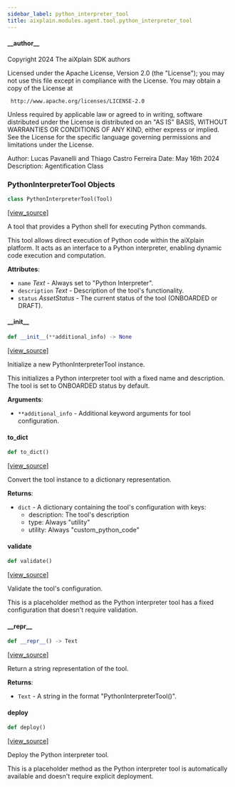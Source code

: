 ```yaml
---
sidebar_label: python_interpreter_tool
title: aixplain.modules.agent.tool.python_interpreter_tool
---
```


#### \_\_author\_\_

Copyright 2024 The aiXplain SDK authors

Licensed under the Apache License, Version 2.0 (the &quot;License&quot;);
you may not use this file except in compliance with the License.
You may obtain a copy of the License at

     http://www.apache.org/licenses/LICENSE-2.0

Unless required by applicable law or agreed to in writing, software
distributed under the License is distributed on an &quot;AS IS&quot; BASIS,
WITHOUT WARRANTIES OR CONDITIONS OF ANY KIND, either express or implied.
See the License for the specific language governing permissions and
limitations under the License.

Author: Lucas Pavanelli and Thiago Castro Ferreira
Date: May 16th 2024
Description:
    Agentification Class

### PythonInterpreterTool Objects

```python
class PythonInterpreterTool(Tool)
```

[[view_source]](https://github.com/aixplain/aiXplain/blob/main/aixplain/modules/agent/tool/python_interpreter_tool.py#L30)

A tool that provides a Python shell for executing Python commands.

This tool allows direct execution of Python code within the aiXplain platform.
It acts as an interface to a Python interpreter, enabling dynamic code execution
and computation.

**Attributes**:

- `name` _Text_ - Always set to &quot;Python Interpreter&quot;.
- `description` _Text_ - Description of the tool&#x27;s functionality.
- `status` _AssetStatus_ - The current status of the tool (ONBOARDED or DRAFT).

#### \_\_init\_\_

```python
def __init__(**additional_info) -> None
```

[[view_source]](https://github.com/aixplain/aiXplain/blob/main/aixplain/modules/agent/tool/python_interpreter_tool.py#L43)

Initialize a new PythonInterpreterTool instance.

This initializes a Python interpreter tool with a fixed name and description.
The tool is set to ONBOARDED status by default.

**Arguments**:

- `**additional_info` - Additional keyword arguments for tool configuration.

#### to\_dict

```python
def to_dict()
```

[[view_source]](https://github.com/aixplain/aiXplain/blob/main/aixplain/modules/agent/tool/python_interpreter_tool.py#L56)

Convert the tool instance to a dictionary representation.

**Returns**:

- `dict` - A dictionary containing the tool&#x27;s configuration with keys:
  - description: The tool&#x27;s description
  - type: Always &quot;utility&quot;
  - utility: Always &quot;custom_python_code&quot;

#### validate

```python
def validate()
```

[[view_source]](https://github.com/aixplain/aiXplain/blob/main/aixplain/modules/agent/tool/python_interpreter_tool.py#L71)

Validate the tool&#x27;s configuration.

This is a placeholder method as the Python interpreter tool has a fixed
configuration that doesn&#x27;t require validation.

#### \_\_repr\_\_

```python
def __repr__() -> Text
```

[[view_source]](https://github.com/aixplain/aiXplain/blob/main/aixplain/modules/agent/tool/python_interpreter_tool.py#L79)

Return a string representation of the tool.

**Returns**:

- `Text` - A string in the format &quot;PythonInterpreterTool()&quot;.

#### deploy

```python
def deploy()
```

[[view_source]](https://github.com/aixplain/aiXplain/blob/main/aixplain/modules/agent/tool/python_interpreter_tool.py#L87)

Deploy the Python interpreter tool.

This is a placeholder method as the Python interpreter tool is automatically
available and doesn&#x27;t require explicit deployment.

